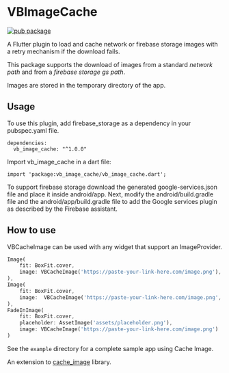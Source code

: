 # VBImageCache

[![pub package](https://img.shields.io/pub/v/cache_image.svg)](https://pub.dartlang.org/packages/cache_image)

A Flutter plugin to load and cache network or firebase storage images with a retry mechanism if the download fails.

This package supports the download of images from a standard *network path* and from a *firebase storage gs path*.

Images are stored in the temporary directory of the app.

## Usage

To use this plugin, add firebase_storage as a dependency in your pubspec.yaml file.

```
dependencies:
  vb_image_cache: "^1.0.0"

```

Import vb_image_cache in a dart file:
```
import 'package:vb_image_cache/vb_image_cache.dart';
```

To support firebase storage download the generated google-services.json file and place it inside android/app. Next, modify the android/build.gradle file and the android/app/build.gradle file to add the Google services plugin as described by the Firebase assistant.

## How to use

VBCacheImage can be used with any widget that support an ImageProvider.

``` dart
Image(
    fit: BoxFit.cover,
    image: VBCacheImage('https://paste-your-link-here.com/image.png'),
),
Image(
    fit: BoxFit.cover,
    image:  VBCacheImage('https://paste-your-link-here.com/image.png', duration: Duration(seconds: 2), durationExpiration: Duration(seconds: 10)),
),
FadeInImage(
    fit: BoxFit.cover,
    placeholder: AssetImage('assets/placeholder.png'),
    image: VBCacheImage('https://paste-your-link-here.com/image.png')
)
 ```

See the `example` directory for a complete sample app using Cache Image.

An extension to [cache_image](https://github.com/oxequa/flutter_cache_image) library.
